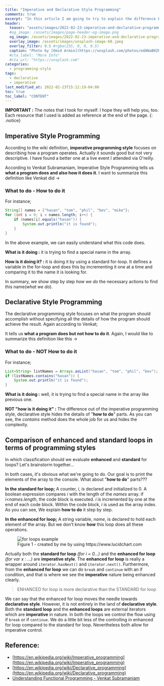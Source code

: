 ```yaml
---
title: "Imperative and Declarative Style Programming"
comments: true
excerpt: "In this article I am going to try to explain the difference between imperative and declarative style programming"
header:
  teaser: "assets/images/2022-02-23-imperative-and-declarative-programming/imp.jpeg"
  #og_image: /assets/images/page-header-og-image.png
  og_image: /assets/images/2022-02-23-imperative-and-declarative-programming/imp.jpeg
  overlay_image: /assets/images/unsplash-image-60.jpeg
  overlay_filter: 0.5 #rgba(255, 0, 0, 0.5)
  caption: "Photo by [Omid Armin](https://unsplash.com/photos/edANaB0ZFVo) on Unsplash"
  #cta_label: "More Info"
  #cta_url: "https://unsplash.com"
categories:
  - programming-style
tags:
  - declarative
  - imperative
last_modified_at: 2022-02-23T15:12:19-04:00
toc: true
toc_label: "CONTENT"
---
```




**IMPORTANT :** The notes that I took for myself. I hope they will help you, too. Each resource that I used is added as reference at the end of the page.
{: .notice}

## Imperative Style Programming

According to the wiki definition, **imperative programming style** focuses on describing how a program operates. Actually it sounds good but not very descriptive. I have found a better one at a live event I attended via O'reilly.

According to Venkat Subramaniam, Imperative Style Programming tells us **what a program does and also how it does it**. I want to summarize this definition like Venkat did ->

### What to do - How to do it

For instance;

```java
String[] names = {"hasan", "tom", "phil", "bev", "mike"};
for (int i = 0; i < names.length; i++) {
    if (names[i].equals("hasan")) {
        System.out.println("it is found");
    }
}
```
In the above example, we can easily understand what this code does.

**What is it doing :** it is trying to find a special name in the array.

**How is it doing it? :** it is doing it by using a standard for-loop. It defines a variable in the for-loop and does this by incrementing it one at a time and comparing it to the name it is looking for.

In summary, we show step by step *how we do* the necessary actions to find this name(*what we do*).

## Declarative Style Programming

The declarative programming style focuses on what the program should accomplish without specifying all the details of how the program should achieve the result. Again according to Venkat;

It tells us **what a program does but not how to do it**. Again, I would like to summarize this definition like this ->

### What to do - NOT How to do it

For instance;

```java
List<String> listNames = Arrays.asList("hasan", "tom", "phil", "bev");
if (listNames.contains("hasan")) {
    System.out.println("it is found");
}
```
**What is it doing :** well, it is trying to find a special name in the array like previous one.

**NOT "how is it doing it" :** The difference out of the imperative programming style, declarative style hides the details of "**how to do**" parts. As you can see, the *contains* method does the whole job for us and hides the complexity.

## Comparison of enhanced and standard loops in terms of programming styles

In which classification should we evaluate **enhanced** and **standard** for loops? Let's brainstorm together...

In both cases, it's obvious what we're going to do. Our goal is to print the elements of the array to the console. What about "**how to do**" parts???

**In the standard for loop;** A counter, *i*, is declared and initialized to 0. A boolean expression compares *i* with the length of the *names* array. if *i<names.length*, the code block is executed. *i* is incremented by one at the end of each code block. Within the code block, *i* is used as the array index. As you can see, We explain **how to do** it step by step.

**In the enhanced for loop;** A string variable, *name*, is declared to hold each element of the array. But we don't know **how** this loop does all these operations.

<figure style="width: 600px" class="align-center">
  <img src="{{ site.url }}{{ site.baseurl }}/assets/images/2022-02-23-imperative-and-declarative-programming/forloops.png" alt="for loops example">
  <figcaption>Figure 1 - created by me by using https://www.lucidchart.com </figcaption>
</figure>

Actually both the **standard for loop** *(for i = 0...)* and the **enhanced for loop** *(for var x : ...)* are **imperative style**. The **enhanced for loop** is really a wrapper around
`iterator.hasNext()` and `iterator.next()`. Furthermore, from the **enhanced for loop** we can do `break` and `continue` with an if condition, and that is where we see the **imperative** nature being
enhanced clearly.

> ENHANCED for loop is more declarative than the STANDARD for loop

We can say that the enhanced for loop moves the needle towards **declarative style**. However, it is not entirely in the land of **declarative style**. Both the **standard loop** and the **enhanced loops** are external iterators which are **imperative** in nature. In both the loops we control the flow using if `break` or if `continue`. We do a little bit less of the controlling in enhanced for loop compared to the standard for loop. Nevertheless both allow for imperative control.


## Reference:
* [https://en.wikipedia.org/wiki/Imperative_programming](https://en.wikipedia.org/wiki/Imperative_programming)
* [https://en.wikipedia.org/wiki/Declarative_programming](https://en.wikipedia.org/wiki/Declarative_programming)
* [Understanding Functional Programming - Venkat Subramaniam](https://learning.oreilly.com/live-events/understanding-functional-programming/0636920457435/0636920058831/)
